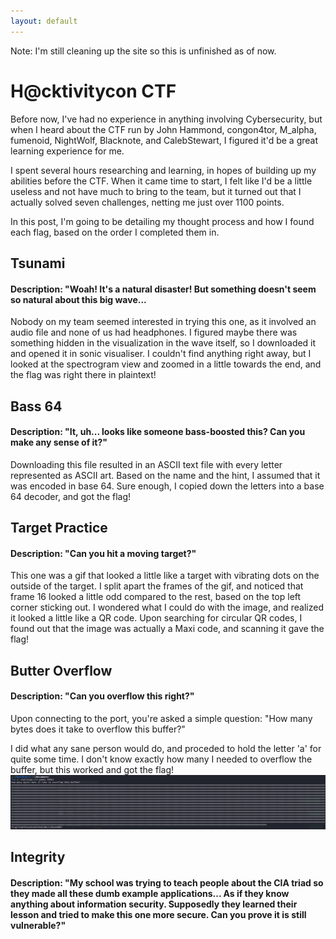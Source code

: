 ```yaml
---
layout: default
---
```

Note: I'm still cleaning up the site so this is unfinished as of now.

# H@cktivitycon CTF

Before now, I've had no experience in anything involving Cybersecurity, but when I heard about the CTF run by John Hammond, congon4tor, M_alpha, fumenoid, NightWolf, Blacknote, and CalebStewart, I figured it'd be a great learning experience for me.

I spent several hours researching and learning, in hopes of building up my abilities before the CTF. When it came time to start, I felt like I'd be a little useless and not have much to bring to the team, but it turned out that I actually solved seven challenges, netting  me just over 1100 points.

In this post, I'm going to be detailing my thought process and how I found each flag, based on the order I completed them in.

## Tsunami
#### Description: "Woah! It's a natural disaster! But something doesn't seem so natural about this big wave...

Nobody on my team seemed interested in trying this one, as it involved an audio file and none of us had headphones. I figured maybe there was something hidden in the visualization in the wave itself, so I downloaded it and opened it in sonic visualiser. I couldn't find anything right away, but I looked at the spectrogram view and zoomed in a little towards the end, and the flag was right there in plaintext!

## Bass 64
#### Description: "It, uh... looks like someone bass-boosted this? Can you make any sense of it?"

Downloading this file resulted in an ASCII text file with every letter represented as ASCII art. Based on the name and the hint, I assumed that it was encoded in base 64. Sure enough, I copied down the letters into a base 64 decoder, and got the flag!

## Target Practice
#### Description: "Can you hit a moving target?"

This one was a gif that looked a little like a target with vibrating dots on the outside of the target. I split apart the frames of the gif, and noticed that frame 16 looked a little odd compared to the rest, based on the top left corner sticking out. I wondered what I could do with the image, and realized it looked a little like a QR code. Upon searching for circular QR codes, I found out that the image was actually a Maxi code, and scanning it gave the flag!

## Butter Overflow
#### Description: "Can you overflow this right?"

Upon connecting to the port, you're asked a simple question: "How many bytes does it take to overflow this buffer?"

I did what any sane person would do, and proceded to hold the letter 'a' for quite some time. I don't know exactly how many I needed to overflow the buffer, but this worked and got the flag!
![Overflow](https://github.com/Ainchentmew2/ainchentmew2.github.io/blob/main/images/Butter_Overflow2.png)

## Integrity
#### Description: "My school was trying to teach people about the CIA triad so they made all these dumb example applications... As if they know anything about information security. Supposedly they learned their lesson and tried to make this one more secure. Can you prove it is still vulnerable?"
